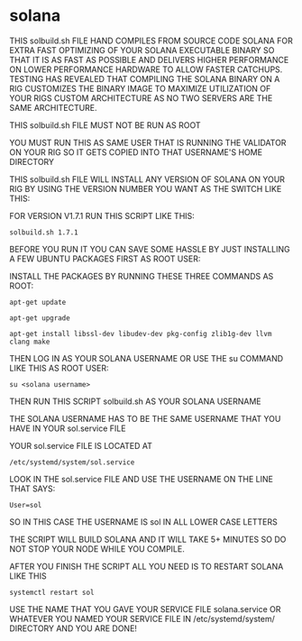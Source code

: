 # solana

THIS solbuild.sh FILE HAND COMPILES FROM SOURCE CODE SOLANA FOR EXTRA FAST OPTIMIZING OF YOUR SOLANA EXECUTABLE BINARY SO THAT IT IS AS FAST AS POSSIBLE AND DELIVERS HIGHER PERFORMANCE ON LOWER PERFORMANCE HARDWARE TO ALLOW FASTER CATCHUPS. TESTING HAS REVEALED THAT COMPILING THE SOLANA BINARY ON A RIG CUSTOMIZES THE BINARY IMAGE TO MAXIMIZE UTILIZATION OF YOUR RIGS CUSTOM ARCHITECTURE AS NO TWO SERVERS ARE THE SAME ARCHITECTURE.

THIS solbuild.sh FILE MUST NOT BE RUN AS ROOT

YOU MUST RUN THIS AS SAME USER THAT IS RUNNING THE VALIDATOR ON YOUR RIG SO IT GETS COPIED INTO THAT USERNAME'S HOME DIRECTORY

THIS solbuild.sh FILE WILL INSTALL ANY VERSION OF SOLANA ON YOUR RIG BY USING THE VERSION NUMBER YOU WANT AS THE SWITCH LIKE THIS:

FOR VERSION V1.7.1 RUN THIS SCRIPT LIKE THIS:

    solbuild.sh 1.7.1

BEFORE YOU RUN IT YOU CAN SAVE SOME HASSLE BY JUST INSTALLING A FEW UBUNTU PACKAGES FIRST AS ROOT USER:

INSTALL THE PACKAGES BY RUNNING THESE THREE COMMANDS AS ROOT:

    apt-get update
    
    apt-get upgrade

    apt-get install libssl-dev libudev-dev pkg-config zlib1g-dev llvm clang make
                
THEN LOG IN AS YOUR SOLANA USERNAME OR USE THE su COMMAND LIKE THIS AS ROOT USER:

    su <solana username>

THEN RUN THIS SCRIPT solbuild.sh AS YOUR SOLANA USERNAME

THE SOLANA USERNAME HAS TO BE THE SAME USERNAME THAT YOU HAVE IN YOUR sol.service FILE 

YOUR sol.service FILE IS LOCATED AT 

    /etc/systemd/system/sol.service

LOOK IN THE sol.service FILE AND USE THE USERNAME ON THE LINE THAT SAYS:

    User=sol 
    
SO IN THIS CASE THE USERNAME IS sol IN ALL LOWER CASE LETTERS

THE SCRIPT WILL BUILD SOLANA AND IT WILL TAKE 5+ MINUTES SO DO NOT STOP YOUR NODE WHILE YOU COMPILE.

AFTER YOU FINISH THE SCRIPT ALL YOU NEED IS TO RESTART SOLANA LIKE THIS

    systemctl restart sol
    
USE THE NAME THAT YOU GAVE YOUR SERVICE FILE solana.service OR WHATEVER YOU NAMED YOUR SERVICE FILE IN /etc/systemd/system/ DIRECTORY AND YOU ARE DONE!    
